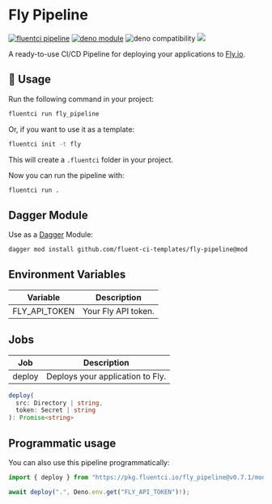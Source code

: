 # Fly Pipeline

[![fluentci pipeline](https://img.shields.io/badge/dynamic/json?label=pkg.fluentci.io&labelColor=%23000&color=%23460cf1&url=https%3A%2F%2Fapi.fluentci.io%2Fv1%2Fpipeline%2Ffly_pipeline&query=%24.version)](https://pkg.fluentci.io/fly_pipeline)
[![deno module](https://shield.deno.dev/x/fly_pipeline)](https://deno.land/x/fly_pipeline)
![deno compatibility](https://shield.deno.dev/deno/^1.37)
[![](https://img.shields.io/codecov/c/gh/fluent-ci-templates/fly-pipeline)](https://codecov.io/gh/fluent-ci-templates/fly-pipeline)

A ready-to-use CI/CD Pipeline for deploying your applications to [Fly.io](https://fly.io).

## 🚀 Usage

Run the following command in your project:

```bash
fluentci run fly_pipeline
```

Or, if you want to use it as a template:

```bash
fluentci init -t fly
```

This will create a `.fluentci` folder in your project.

Now you can run the pipeline with:

```bash
fluentci run .
```

## Dagger Module

Use as a [Dagger](https://dagger.io) Module:

```bash
dagger mod install github.com/fluent-ci-templates/fly-pipeline@mod
```


## Environment Variables

| Variable      | Description         |
|---------------|---------------------|
| FLY_API_TOKEN | Your Fly API token. |

## Jobs

| Job     | Description                      |
|---------|----------------------------------|
| deploy  | Deploys your application to Fly. |

```typescript
deploy(
  src: Directory | string,
  token: Secret | string
): Promise<string>
```

## Programmatic usage

You can also use this pipeline programmatically:

```typescript
import { deploy } from "https://pkg.fluentci.io/fly_pipeline@v0.7.1/mod.ts";

await deploy(".", Deno.env.get("FLY_API_TOKEN")!);
```
